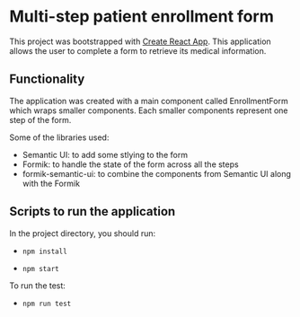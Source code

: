 # Multi-step patient enrollment form

This project was bootstrapped with [Create React App](https://github.com/facebook/create-react-app). 
This application allows the user to complete a form to retrieve its medical information.


## Functionality
The application was created with a main component called EnrollmentForm which wraps smaller components. Each smaller components represent one step of the form.

Some of the libraries used:
- Semantic UI: to add some stlying to the form
- Formik: to handle the state of the form across all the steps
- formik-semantic-ui: to combine the components from Semantic UI along with the Formik

## Scripts to run the application

In the project directory, you should run:

- `npm install`

- `npm start`

To run the test:
- `npm run test`

